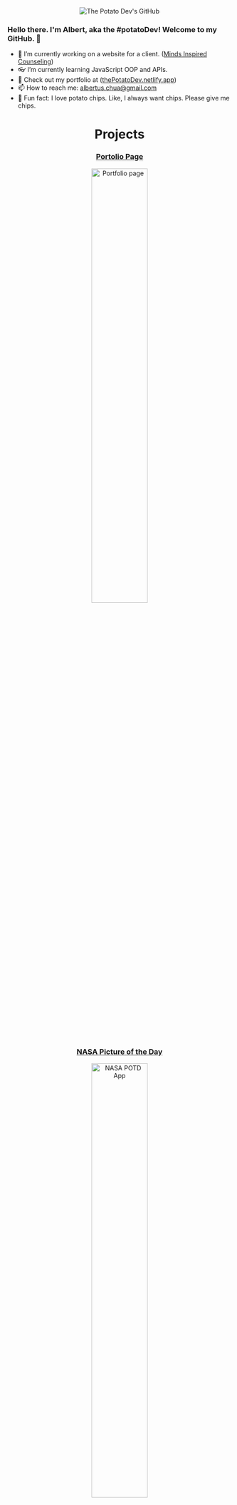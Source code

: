 <div align="center"><img src="https://i.imgur.com/ppO4FP6.png" alt="The Potato Dev's GitHub" align="center"></div>

### Hello there. I'm Albert, aka the #potatoDev! Welcome to my GitHub. 👋

<!--
**thePotatoDev-git/thePotatoDev-git** is a ✨ _special_ ✨ repository because its `README.md` (this file) appears on your GitHub profile.

Here are some ideas to get you started: -->

- 🔭 I’m currently working on a website for a client. ([Minds Inspired Counseling](https://github.com/thePotatoDev-git/freelance-client-sites/tree/master/Minds%20Inspired%20Counseling))
- 👓 I’m currently learning JavaScript OOP and APIs.
- 🤔 Check out my portfolio at ([thePotatoDev.netlify.app](https://thepotatodev.netlify.app/))
- 📫 How to reach me: albertus.chua@gmail.com
- 🥔 Fun fact: I love potato chips. Like, I always want chips. Please give me chips.

<h1 align="center">Projects</h1>
<h3 align="center"><a href="https://thepotatodev.netlify.app/">Portolio Page</a></h3>
<a target="_blank" href="https://thepotatodev.netlify.app/">
            <div align="center"><img src="https://i.imgur.com/nPG2eba.gif" width="50%" alt="Portfolio page"/></div>

<h3 align="center"><a href="https://thepotatodev-git.github.io/NASA-Pic-of-the-Day/">NASA Picture of the Day</a></h3>
<a target="_blank" href="https://thepotatodev-git.github.io/NASA-Pic-of-the-Day/">
            <div align="center"><img src="https://i.imgur.com/h7wvhAB.gif" width="50%" alt="NASA POTD App"/></div>
